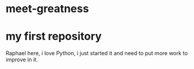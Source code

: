 # meet-greatness
my first repository
===================
Raphael here, i love Python, i just started it and need to put more work to improve in it.
